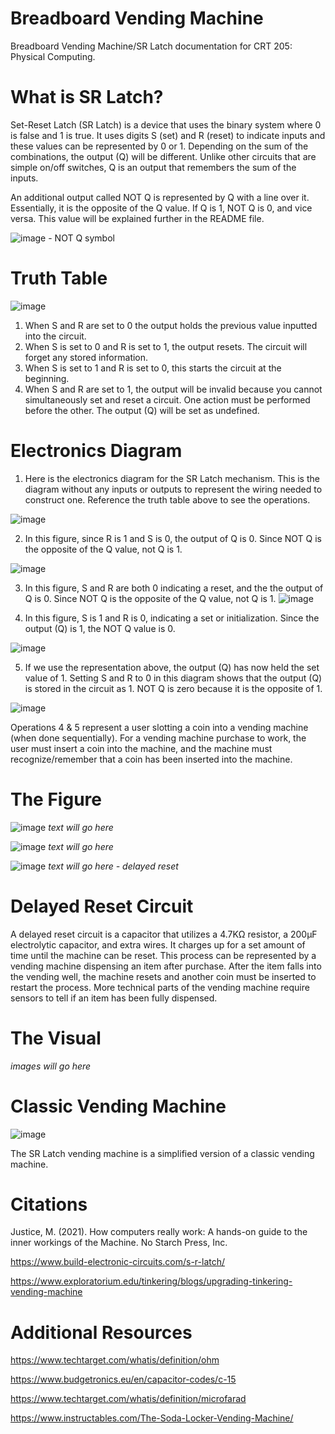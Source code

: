 # Breadboard Vending Machine
Breadboard Vending Machine/SR Latch documentation for CRT 205: Physical Computing.

# What is SR Latch?
Set-Reset Latch (SR Latch) is a device that uses the binary system where 0 is false and 1 is true. It uses digits S (set) and R (reset) to indicate inputs and these values can be represented by 0 or 1. Depending on the sum of the combinations, the output (Q) will be different. Unlike other circuits that are simple on/off switches, Q is an output that remembers the sum of the inputs.

An additional output called NOT Q is represented by Q with a line over it. Essentially, it is the opposite of the Q value. If Q is 1, NOT Q is 0, and vice versa. This value will be explained further in the README file.

![image](https://github.com/user-attachments/assets/bba6afc2-296f-4da7-9bba-6d7494af939c) - NOT Q symbol

# Truth Table
![image](https://github.com/user-attachments/assets/35715a56-3a30-4ca8-9342-057e291b213f)
1. When S and R are set to 0 the output holds the previous value inputted into the circuit.
2. When S is set to 0 and R is set to 1, the output resets. The circuit will forget any stored information.
3. When S is set to 1 and R is set to 0, this starts the circuit at the beginning.
4. When S and R are set to 1, the output will be invalid because you cannot simultaneously set and reset a circuit. One action must be performed before the other. The output (Q) will be set as undefined.

# Electronics Diagram
1. Here is the electronics diagram for the SR Latch mechanism. This is the diagram without any inputs or outputs to represent the wiring needed to construct one. Reference the truth table above to see the operations.

![image](https://github.com/user-attachments/assets/4cd79345-a8d2-4f81-9f68-6e5dd0e08a5e)

2. In this figure, since R is 1 and S is 0, the output of Q is 0. Since NOT Q is the opposite of the Q value, not Q is 1.

![image](https://github.com/user-attachments/assets/de7a5a45-6182-41f0-8908-b99fc7fbf510)

3. In this figure, S and R are both 0 indicating a reset, and the the output of Q is 0. Since NOT Q is the opposite of the Q value, not Q is 1.
![image](https://github.com/user-attachments/assets/c0bb5cee-b0ff-4558-9a16-37606e2637e6)

4. In this figure, S is 1 and R is 0, indicating a set or initialization. Since the output (Q) is 1, the NOT Q value is 0.

![image](https://github.com/user-attachments/assets/ef127a15-b315-4dec-845e-b755e630d998)

5. If we use the representation above, the output (Q) has now held the set value of 1. Setting S and R to 0 in this diagram shows that the output (Q) is stored in the circuit as 1. NOT Q is zero because it is the opposite of 1.

![image](https://github.com/user-attachments/assets/23e5e1aa-cdb3-4643-8bd4-dd97dcb2107a)

Operations 4 & 5 represent a user slotting a coin into a vending machine (when done sequentially). For a vending machine purchase to work, the user must insert a coin into the machine, and the machine must recognize/remember that a coin has been inserted into the machine.

# The Figure

![image](https://github.com/user-attachments/assets/76261c3f-e942-4eca-bfa9-7c96b400c132)
*text will go here*

![image](https://github.com/user-attachments/assets/c1c164f4-b11c-41ff-9189-37c69a577dc0)
*text will go here*

![image](https://github.com/user-attachments/assets/2cb1e12e-cf18-4fe8-aca5-607d8a62eddd)
*text will go here - delayed reset*

# Delayed Reset Circuit
A delayed reset circuit is a capacitor that utilizes a 4.7KΩ resistor, a 200µF electrolytic capacitor, and extra wires. It charges up for a set amount of time until the machine can be reset. This process can be represented by a vending machine dispensing an item after purchase. After the item falls into the vending well, the machine resets and another coin must be inserted to restart the process. More technical parts of the vending machine require sensors to tell if an item has been fully dispensed.


# The Visual
*images will go here*

# Classic Vending Machine
![image](https://github.com/user-attachments/assets/78219630-a38a-4adc-9ac3-fe9e1304adc5)

The SR Latch vending machine is a simplified version of a classic vending machine. 


# Citations
Justice, M. (2021). How computers really work: A hands-on guide to the inner workings of the Machine. No Starch Press, Inc.

https://www.build-electronic-circuits.com/s-r-latch/

https://www.exploratorium.edu/tinkering/blogs/upgrading-tinkering-vending-machine

# Additional Resources
https://www.techtarget.com/whatis/definition/ohm

https://www.budgetronics.eu/en/capacitor-codes/c-15

https://www.techtarget.com/whatis/definition/microfarad

https://www.instructables.com/The-Soda-Locker-Vending-Machine/

